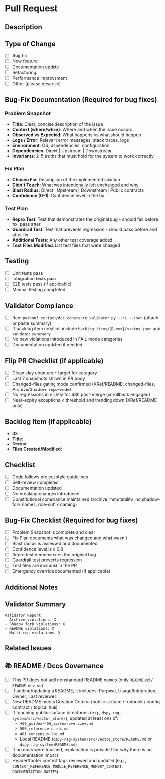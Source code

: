 # Pull Request

## Description
<!-- Describe the changes made in this PR -->

## Type of Change
- [ ] Bug fix
- [ ] New feature
- [ ] Documentation update
- [ ] Refactoring
- [ ] Performance improvement
- [ ] Other (please describe)

## Bug-Fix Documentation (Required for bug fixes)
<!-- Complete this section for all bug fixes (fix: and hotfix: commits) -->

### Problem Snapshot
- **Title**: Clear, concise description of the issue
- **Context (where/when)**: Where and when the issue occurs
- **Observed vs Expected**: What happens vs what should happen
- **Logs / Error**: Relevant error messages, stack traces, logs
- **Environment**: OS, dependencies, configuration
- **Dependencies**: Direct | Upstream | Downstream
- **Invariants**: 2-5 truths that must hold for the system to work correctly

### Fix Plan
- **Chosen Fix**: Description of the implemented solution
- **Didn't Touch**: What was intentionally left unchanged and why
- **Blast Radius**: Direct | Upstream | Downstream | Public contracts
- **Confidence (0-1)**: Confidence level in the fix

### Test Plan
- **Repro Test**: Test that demonstrates the original bug - should fail before fix, pass after
- **Guardrail Test**: Test that prevents regression - should pass before and after fix
- **Additional Tests**: Any other test coverage added
- **Test Files Modified**: List test files that were changed

## Testing
- [ ] Unit tests pass
- [ ] Integration tests pass
- [ ] E2E tests pass (if applicable)
- [ ] Manual testing completed

## Validator Compliance
- [ ] Ran: `python3 scripts/doc_coherence_validator.py --ci --json` (attach or paste summary)
- [ ] If backlog item created, include `backlog_items/{B-xxx}/status.json` and validator summary
- [ ] No new violations introduced in FAIL mode categories
- [ ] Documentation updated if needed

## Flip PR Checklist (if applicable)
- [ ] Clean-day counters ≥ target for category
- [ ] Last 7 snapshots shown in PR body
- [ ] Changed-files gating mode confirmed (XRef/README: changed-files, Archive/Shadow: repo-wide)
- [ ] No regressions in nightly for 48h post-merge (or rollback engaged)
- [ ] Near-expiry exceptions < threshold and trending down (XRef/README only)

## Backlog Item (if applicable)
- **ID**:
- **Title**:
- **Status**:
- **Files Created/Modified**:

## Checklist
- [ ] Code follows project style guidelines
- [ ] Self-review completed
- [ ] Documentation updated
- [ ] No breaking changes introduced
- [ ] Constitutional compliance maintained (archive immutability, no shadow-fork names, role-suffix naming)

## Bug-Fix Checklist (Required for bug fixes)
- [ ] Problem Snapshot is complete and clear
- [ ] Fix Plan documents what was changed and what wasn't
- [ ] Blast radius is assessed and documented
- [ ] Confidence level is ≥ 0.8
- [ ] Repro test demonstrates the original bug
- [ ] Guardrail test prevents regression
- [ ] Test files are included in the PR
- [ ] Emergency override documented (if applicable)

## Additional Notes
<!-- Any additional information or context -->

## Validator Summary
<!-- Paste validator output here or attach validator_report.json -->

```
Validator Report:
- Archive violations: X
- Shadow fork violations: X
- README violations: X
- Multi-rep violations: X
```

## Related Issues
<!-- Link to related issues or backlog items -->

## 📚 README / Docs Governance
- [ ] This PR does not add nonstandard README names (only `README.md` / `README-dev.md`)
- [ ] If adding/updating a README, it includes: Purpose, Usage/Integration, Owner, Last reviewed
- [ ] New README meets Creation Criteria (public surface / runbook / config contract / topical hub)
- [ ] If touching public-surface directories (e.g., `dspy-rag-system/src/vector_store/`), updated at least one of:
  - `400_guides/400_system-overview.md`
  - `500_reference-cards.md`
  - `401_consensus-log.md`
  - Local README (`dspy-rag-system/src/vector_store/README.md` or `dspy-rag-system/README.md`)
- [ ] If no docs were touched, explanation is provided for why there is no documentation impact
 - [ ] Header/footer context tags reviewed and updated (e.g., `CONTEXT_REFERENCE`, `MODULE_REFERENCE`, `MEMORY_CONTEXT`, `DOCUMENTATION_MASTER`)
